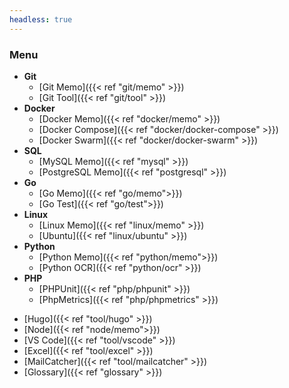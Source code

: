 ```yaml
---
headless: true
---
```


### Menu
* **Git**
  - [Git Memo]({{< ref "git/memo" >}})
  - [Git Tool]({{< ref "git/tool" >}})
* **Docker**
  - [Docker Memo]({{< ref "docker/memo" >}})
  - [Docker Compose]({{< ref "docker/docker-compose" >}})
  - [Docker Swarm]({{< ref "docker/docker-swarm" >}})
* **SQL**
  - [MySQL Memo]({{< ref "mysql" >}})
  - [PostgreSQL Memo]({{< ref "postgresql" >}})
* **Go**
  - [Go Memo]({{< ref "go/memo">}})
  - [Go Test]({{< ref "go/test">}})
* **Linux**
  - [Linux Memo]({{< ref "linux/memo" >}})
  - [Ubuntu]({{< ref "linux/ubuntu" >}})
* **Python**
  - [Python Memo]({{< ref "python/memo">}})
  - [Python OCR]({{< ref "python/ocr" >}})
* **PHP**
  - [PHPUnit]({{< ref "php/phpunit" >}})
  - [PhpMetrics]({{< ref "php/phpmetrics" >}})
- [Hugo]({{< ref "tool/hugo" >}})
- [Node]({{< ref "node/memo">}})
- [VS Code]({{< ref "tool/vscode" >}})
- [Excel]({{< ref "tool/excel" >}})
- [MailCatcher]({{< ref "tool/mailcatcher" >}})
- [Glossary]({{< ref "glossary" >}})
